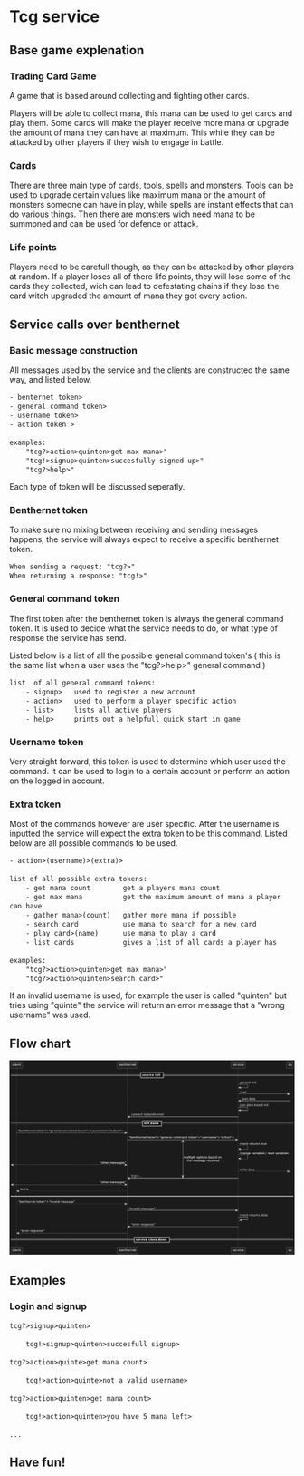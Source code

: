 # Tcg service

## Base game explenation

### Trading Card Game

A game that is based around collecting and fighting other cards.

Players will be able to collect mana, this mana can be used to get cards and play them. Some cards will make the player receive more mana or upgrade the amount of mana they can have at maximum. This while they can be attacked by other players if they wish to engage in battle.

### Cards

There are three main type of cards, tools, spells and monsters. Tools can be used to upgrade certain values like maximum mana or the amount of monsters someone can have in play, while spells are instant effects that can do various things. Then there are monsters wich need mana to be summoned and can be used for defence or attack.

### Life points

Players need to be carefull though, as they can be attacked by other players at random. If a player loses all of there life points, they will lose some of the cards they collected, wich can lead to defestating chains if they lose the card witch upgraded the amount of mana they got every action.

## Service calls over benthernet

### Basic message construction

All messages used by the service and the clients are constructed the same way, and listed below.

```
- benternet token>
- general command token>
- username token>
- action token >

examples:
    "tcg?>action>quinten>get max mana>"
    "tcg!>signup>quinten>succesfully signed up>"
    "tcg?>help>"
```

Each type of token will be discussed seperatly.

### Benthernet token

To make sure no mixing between receiving and sending messages happens, the service will always expect to receive a specific benthernet token.

```
When sending a request: "tcg?>"
When returning a response: "tcg!>"
```

### General command token

The first token after the benthernet token is always the general command token. It is used to decide what the service needs to do, or what type of response the service has send.

Listed below is a list of all the possible general command token's ( this is the same list when a user uses the "tcg?>help>" general command )

```
list  of all general command tokens:
    - signup>   used to register a new account
    - action>   used to perform a player specific action
    - list>     lists all active players
    - help>     prints out a helpfull quick start in game
```

### Username token

Very straight forward, this token is used to determine which user used the command. It can be used to login to a certain account or perform an action on the logged in account.

### Extra token

Most of the commands however are user specific. After the username is inputted the service will expect the extra token to be this command. Listed below are all possible commands to be used.

```
- action>(username)>(extra)>

list of all possible extra tokens:
    - get mana count        get a players mana count
    - get max mana          get the maximum amount of mana a player can have
    - gather mana>(count)   gather more mana if possible
    - search card           use mana to search for a new card
    - play card>(name)      use mana to play a card
    - list cards            gives a list of all cards a player has

examples:
    "tcg?>action>quinten>get max mana>"
    "tcg?>action>quinten>search card>"
```

If an invalid username is used, for example the user is called "quinten" but tries using "quinte" the service will return an error message that a "wrong username" was used. 

## Flow chart
![flowchart](./flowchart.png)

## Examples

### Login and signup

```
tcg?>signup>quinten>

    tcg!>signup>quinten>succesfull signup>

tcg?>action>quinte>get mana count>

    tcg!>action>quinte>not a valid username>

tcg?>action>quinten>get mana count>

    tcg!>action>quinten>you have 5 mana left>

...
```

## Have fun!
